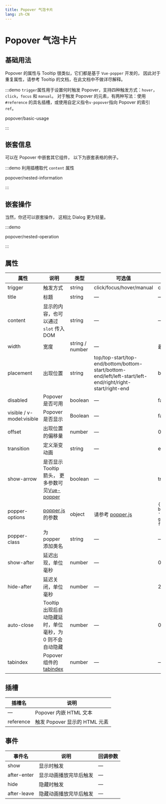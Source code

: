 ```yaml
---
title: Popover 气泡卡片
lang: zh-CN
---
```


# Popover 气泡卡片

## 基础用法

Popover 的属性与 Tooltip 很类似，它们都是基于 `Vue-popper` 开发的， 因此对于重复属性，请参考 Tooltip 的文档，在此文档中不做详尽解释。

:::demo `trigger`属性用于设置何时触发 Popover，支持四种触发方式：`hover`，`click`，`focus` 和 `manual`。 对于触发 Popover 的元素，有两种写法：使用 `#reference` 的具名插槽，或使用自定义指令`v-popover`指向 Popover 的索引`ref`。

popover/basic-usage

:::

## 嵌套信息

可以在 Popover 中嵌套其它组件， 以下为嵌套表格的例子。

:::demo 利用插槽取代 `content` 属性

popover/nested-information

:::

## 嵌套操作

当然，你还可以嵌套操作， 这相比 Dialog 更为轻量。

:::demo

popover/nested-operation

:::

## 属性

| 属性                      | 说明                                                                                                    | 类型            | 可选值                                                                                                    | 默认值                                                  |
| ------------------------- | ------------------------------------------------------------------------------------------------------- | --------------- | --------------------------------------------------------------------------------------------------------- | ------------------------------------------------------- |
| trigger                   | 触发方式                                                                                                | string          | click/focus/hover/manual                                                                                  | click                                                   |
| title                     | 标题                                                                                                    | string          | —                                                                                                         | —                                                       |
| content                   | 显示的内容，也可以通过 `slot` 传入 DOM                                                                  | string          | —                                                                                                         | —                                                       |
| width                     | 宽度                                                                                                    | string / number | —                                                                                                         | 最小宽度 150px                                          |
| placement                 | 出现位置                                                                                                | string          | top/top-start/top-end/bottom/bottom-start/bottom-end/left/left-start/left-end/right/right-start/right-end | bottom                                                  |
| disabled                  | Popover 是否可用                                                                                        | boolean         | —                                                                                                         | false                                                   |
| visible / v-model:visible | Popover 是否显示                                                                                        | Boolean         | —                                                                                                         | false                                                   |
| offset                    | 出现位置的偏移量                                                                                        | number          | —                                                                                                         | 0                                                       |
| transition                | 定义渐变动画                                                                                            | string          | —                                                                                                         | el-fade-in-linear                                       |
| show-arrow                | 是否显示 Tooltip 箭头， 更多参数可见[Vue-popper](https://github.com/element-component/vue-popper)       | boolean         | —                                                                                                         | true                                                    |
| popper-options            | [popper.js](https://popper.js.org/docs/v2/) 的参数                                                      | object          | 请参考 [popper.js](https://popper.js.org/docs/v2/)                                                        | `{ boundariesElement: 'body', gpuAcceleration: false }` |
| popper-class              | 为 popper 添加类名                                                                                      | string          | —                                                                                                         | —                                                       |
| show-after                | 延迟出现，单位毫秒                                                                                      | number          | —                                                                                                         | 0                                                       |
| hide-after                | 延迟关闭，单位毫秒                                                                                      | number          | —                                                                                                         | 200                                                     |
| auto-close                | Tooltip 出现后自动隐藏延时，单位毫秒，为 0 则不会自动隐藏                                               | number          | —                                                                                                         | 0                                                       |
| tabindex                  | Popover 组件的 [tabindex](https://developer.mozilla.org/zh-CN/docs/Web/HTML/Global_attributes/tabindex) | number          | —                                                                                                         | —                                                       |

## 插槽

| 插槽名    | 说明                          |
| --------- | ----------------------------- |
| —         | Popover 内嵌 HTML 文本        |
| reference | 触发 Popover 显示的 HTML 元素 |

## 事件

| 事件名      | 说明                   | 回调参数 |
| ----------- | ---------------------- | -------- |
| show        | 显示时触发             | —        |
| after-enter | 显示动画播放完毕后触发 | —        |
| hide        | 隐藏时触发             | —        |
| after-leave | 隐藏动画播放完毕后触发 | —        |
